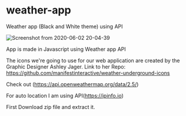 # weather-app
Weather app (Black and White theme) using API

![Screenshot from 2020-06-02 20-04-39](https://user-images.githubusercontent.com/53994979/83542847-966ae580-a50c-11ea-90fb-59474679e5d7.png)

App is made in Javascript using Weather app API 

The icons we're going to use for our web application are created by the Graphic Designer Ashley Jager.
Link to her Repo: https://github.com/manifestinteractive/weather-underground-icons

Check out (https://api.openweathermap.org/data/2.5/)

For auto location I am using API(https://ipinfo.io)

First Download zip file and extract it.

